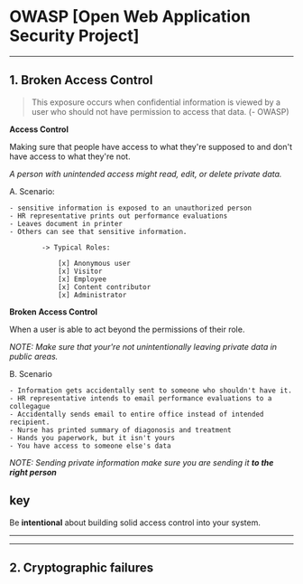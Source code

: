 # OWASP [Open Web Application Security Project]
---


## 1. Broken Access Control 

> This exposure occurs when confidential information is viewed by a user who should not have permission to access that data. (- OWASP)

**Access Control** 

Making sure that people have access to what they're supposed to and don't have access to what they're not.

*A person with unintended access might read, edit, or delete private data.*

A. Scenario:

    - sensitive information is exposed to an unauthorized person
    - HR representative prints out performance evaluations 
    - Leaves document in printer
    - Others can see that sensitive information.
        
            -> Typical Roles:

                [x] Anonymous user
                [x] Visitor
                [x] Employee
                [x] Content contributor 
                [x] Administrator

**Broken Access Control**

When a user is able to act beyond the permissions of their role.


*NOTE: Make sure that your're not unintentionally leaving private data in public areas.*

B. Scenario 

    - Information gets accidentally sent to someone who shouldn't have it.
    - HR representative intends to email performance evaluations to a collegague
    - Accidentally sends email to entire office instead of intended recipient. 
    - Nurse has printed summary of diagonosis and treatment 
    - Hands you paperwork, but it isn't yours
    - You have access to someone else's data

*NOTE: Sending private information make sure you are sending it **to the right person***

## key 
Be **intentional** about building solid access control into your system.



---

---

## 2. Cryptographic failures
